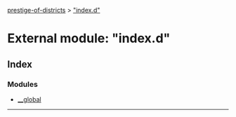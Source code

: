 [prestige-of-districts](../README.md) > ["index.d"](../modules/_index_d_.md)

# External module: "index.d"

## Index

### Modules

* [__global](_index_d_.__global.md)

---

